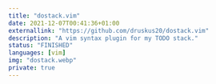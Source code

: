 ```yaml
---
title: "dostack.vim"
date: 2021-12-07T00:41:36+01:00
externallink: "https://github.com/druskus20/dostack.vim" 
description: "A vim syntax plugin for my TODO stack."
status: "FINISHED"
languages: [vim]
img: "dostack.webp"
private: true
---
```


